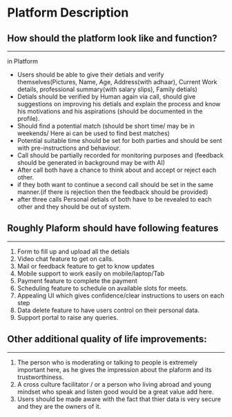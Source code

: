 # Platform Description

## How should the platform look like and function?
-----------------------------------------------
in Platform

- Users should be able to give their detials and verify themselves(Pictures, Name, Age, Address(with adhaar), Current Work details, professional summary(with salary slips), Family detials)
- Detials should be verified by Human again via call, should give suggestions on improving his detials and explain the process and know his motivations and his aspirations 
(should be documented in the profile).
- Should find a potential match (should be short time/ may be in weekends/ Here ai can be used to find best matches)
- Potential suitable time should be set for both parties and should be sent with pre-instructions and behaviour.
- Call should be partially recorded for monitoring purposes and (feedback should be generated in background may be with AI)
- After call both have a chance to think about and accept or reject each other.
- if they both want to continue a second call should be set in the same manner.(if there is rejection then the feedback should be provided)
- after three calls Personal detials of both have to be revealed to each other and they should be out of system.

## Roughly Plaform should have following features
----------------------------------------------
1) Form to fill up and upload all the detials
2) Video chat feature to get on calls.
3) Mail or feedback feature to get to know updates
4) Mobile support to work easily on mobile/laptop/Tab
5) Payment feature to complete the payment
6) Scheduling feature to schedule on available slots for meets.
7) Appealing UI which gives confidence/clear instructions to users on each step
8) Data delete feature to have users control on their personal data.
9) Support portal to raise any queries.

## Other additional quality of life improvements:
----------------------------------------------
1) The person who is moderating or talking to people is extremely important here, as he gives the impression about the plaform and its trustworthiness.
2) A cross culture facilitator / or a person who living abroad and young mindset who speak and listen good would be a great value add here.
3) Users should be made aware with the fact that thier data is very secure and they are the owners of it.




